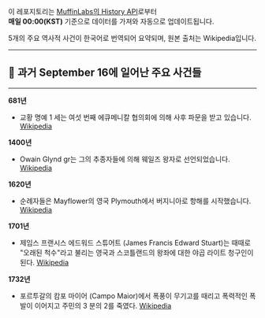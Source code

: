 

이 레포지토리는 [MuffinLabs의 History API](https://history.muffinlabs.com/date)로부터  
**매일 00:00(KST)** 기준으로 데이터를 가져와 자동으로 업데이트됩니다.

5개의 주요 역사적 사건이 한국어로 번역되어 요약되며, 원본 출처는 Wikipedia입니다.

---

## 📅 과거 **September 16**에 일어난 주요 사건들

---
**681년**
- 교황 명예 1 세는 여섯 번째 에큐메니칼 협의회에 의해 사후 파문을 받고 있습니다.  [Wikipedia](https://wikipedia.org/wiki/Pope_Honorius_I)

**1400년**
- Owain Glynd gr는 그의 추종자들에 의해 웨일즈 왕자로 선언되었습니다.  [Wikipedia](https://wikipedia.org/wiki/Owain_Glynd%C5%B5r)

**1620년**
- 순례자들은 Mayflower의 영국 Plymouth에서 버지니아로 항해를 시작했습니다.  [Wikipedia](https://wikipedia.org/wiki/Pilgrim_Fathers)

**1701년**
- 제임스 프랜시스 에드워드 스튜어트 (James Francis Edward Stuart)는 때때로 "오래된 척수"라고 불리는 영국과 스코틀랜드의 왕좌에 대한 야곱 라이트 청구인이된다.  [Wikipedia](https://wikipedia.org/wiki/James_Francis_Edward_Stuart)

**1732년**
- 포르투갈의 캄포 마이어 (Campo Maior)에서 폭풍이 무기고를 때리고 폭력적인 폭발이 이어지고 주민의 3 분의 2를 죽였다.  [Wikipedia](https://wikipedia.org/wiki/Campo_Maior,_Portugal)
